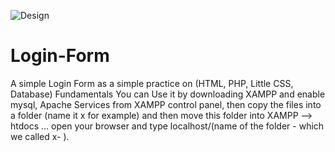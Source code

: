 ![Design](https://user-images.githubusercontent.com/58134995/112823838-15c43980-908a-11eb-9639-e645291498fb.png)
# Login-Form
A simple Login Form as a simple practice on (HTML, PHP, Little CSS, Database) Fundamentals
You can Use it by downloading XAMPP and enable mysql, Apache Services from XAMPP control panel, then copy the files into a folder (name it x for example)
and then move this folder into XAMPP --> htdocs ... open your browser and type localhost/(name of the folder - which we called x- ).
